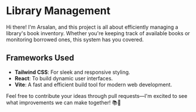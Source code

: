 # Library Management

Hi there! I'm Arsalan, and this project is all about efficiently managing a library's book inventory. Whether you're keeping track of available books or monitoring borrowed ones, this system has you covered.

## Frameworks Used

- **Tailwind CSS**: For sleek and responsive styling.
- **React**: To build dynamic user interfaces.
- **Vite**: A fast and efficient build tool for modern web development.

Feel free to contribute your ideas through pull requests—I'm excited to see what improvements we can make together! 📚🌟
